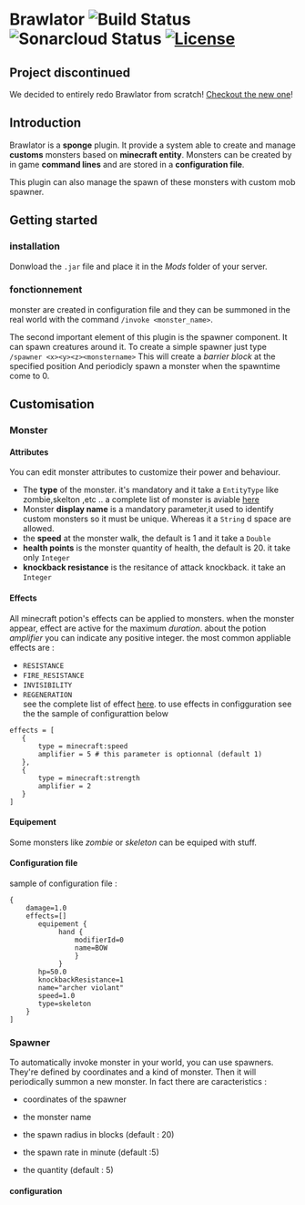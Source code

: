 # Brawlator ![Build Status](https://travis-ci.org/OnapleRPG/Brawlator.svg?branch=master) ![Sonarcloud Status](https://sonarcloud.io/api/project_badges/measure?project=Brawlator&metric=alert_status) [![License](https://img.shields.io/badge/License-Apache%202.0-blue.svg)](https://opensource.org/licenses/Apache-2.0)

## Project discontinued
We decided to entirely redo Brawlator from scratch! [Checkout the new one](https://github.com/OnapleRPG/Brawlator)!

## Introduction
Brawlator is a **sponge** plugin. It provide a system able to create and manage **customs** monsters based on **minecraft entity**. Monsters can be created by in game **command lines** and are stored in a **configuration file**.

This plugin can also manage the spawn of these monsters with custom mob spawner. 


## Getting started
### installation
Donwload the `.jar` file and place it in the _Mods_ folder of your server.
### fonctionnement
monster are created in configuration file and they can be summoned in the real world with the command ```/invoke <monster_name>```.

The second important element of this plugin is the spawner component. It can spawn creatures around it. To create a simple spawner just type ```/spawner <x><y><z><monstername>```
This will create a *barrier block* at the specified position And periodicly spawn a monster when the spawntime come to 0. 

## Customisation
### Monster
#### Attributes
 You can edit monster attributes to customize their power and behaviour.
 * The **type** of the monster. it's mandatory and it take a `EntityType` like zombie,skelton ,etc .. a complete list of monster is aviable [here](https://minecraft.gamepedia.com/Mob)
 * Monster **display name** is a mandatory parameter,it used to identify custom monsters so it must be unique. Whereas it a `String` d space are allowed. 
 * the **speed** at the monster walk, the default is 1 and it take a `Double`
 * **health points** is the monster quantity of health, the default is 20. it take only `Integer`
 * **knockback resistance** is the resitance of attack knockback. it take an `Integer`
 

 

#### Effects
All minecraft potion's effects can be applied to monsters. when the monster appear, effect are active for the maximum *duration*.
about the potion *amplifier* you can indicate any positive integer. the most common appliable effects are :
* ```RESISTANCE```
* ```FIRE_RESISTANCE```
* ```INVISIBILITY```
* ```REGENERATION```   
see the complete list of effect [here](https://minecraft.gamepedia.com/Status_effect).
to use effects in configguration see the the sample of configurattion below 
 ```
effects = [
    {
        type = minecraft:speed
        amplifier = 5 # this parameter is optionnal (default 1)
    },
    {
        type = minecraft:strength
        amplifier = 2 
    }
] 
```  
#### Equipement
Some monsters like *zombie* or *skeleton* can be equiped with stuff.
#### Configuration file
sample of configuration file :  
``` Monster[  
{  
    damage=1.0  
    effects=[]  
       equipement {  
            hand {  
                modifierId=0  
                name=BOW  
                }  
            }  
       hp=50.0  
       knockbackResistance=1  
       name="archer violant"  
       speed=1.0  
       type=skeleton  
    }  
] 
```
  
### Spawner 

To automatically invoke monster in your world, you can use spawners. They're defined by coordinates and a kind of monster. Then it will periodically summon a new monster. 
In fact there are caracteristics :
* coordinates of the spawner
* the monster name
* the spawn radius in blocks (default : 20)

* the spawn rate in minute (default :5)
* the quantity (default : 5)

#### configuration
